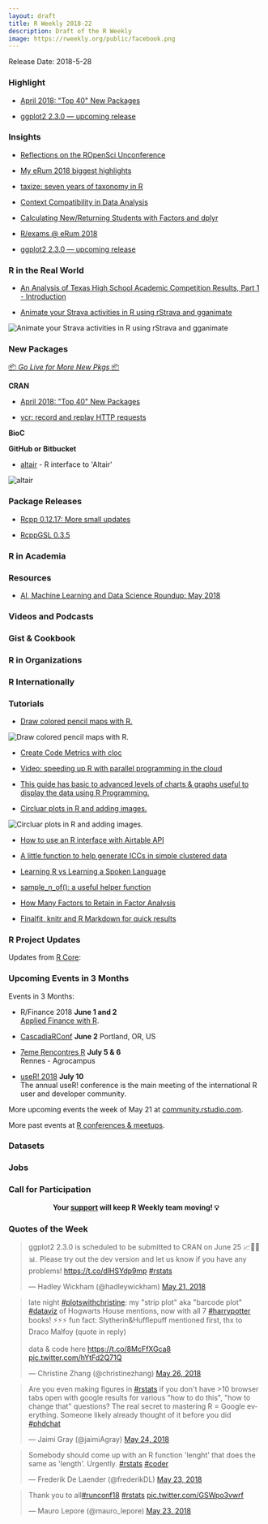 ```yaml
---
layout: draft
title: R Weekly 2018-22
description: Draft of the R Weekly
image: https://rweekly.org/public/facebook.png
---
```


Release Date: 2018-5-28

###  Highlight

+ [April 2018: "Top 40" New Packages](https://rviews.rstudio.com/2018/05/24/april-2018-top-40-new-packages/)

+ [ggplot2 2.3.0 — upcoming release](https://www.tidyverse.org/articles/2018/05/ggplot2-2-3-0/)

### Insights

+ [Reflections on the ROpenSci Unconference](http://blog.revolutionanalytics.com/2018/05/reflections-on-the-ropensci-unconference.html)

+ [My eRum 2018 biggest highlights](https://petolau.github.io/eRum-2018-my-view/)

+ [taxize: seven years of taxonomy in R](https://ropensci.org/technotes/2018/05/23/taxize-seven-years/)

+ [Context Compatibility in Data Analysis](https://simplystatistics.org/2018/05/24/context-compatibility-in-data-analysis/)

+ [Calculating New/Returning Students with Factors and dplyr](https://daranzolin.github.io//articles/2018-05/new-student-ratio)

+ [R/exams @ eRum 2018](http://www.R-exams.org/general/erum2018/)

+ [ggplot2 2.3.0 — upcoming release](https://www.tidyverse.org/articles/2018/05/ggplot2-2-3-0/)

### R in the Real World

+ [An Analysis of Texas High School Academic Competition Results, Part 1 - Introduction](https://tonyelhabr.rbind.io/posts/analysis-texas-high-school-academics-intro/)

+ [Animate your Strava activities in R using rStrava and gganimate](https://padpadpadpad.github.io/post/animate-your-strava-activities-using-rstrava-and-gganimate/)

![Animate your Strava activities in R using rStrava and gganimate](https://cdn.rawgit.com/rweekly/image/91c80efe/2018/e4.gif)

###  New Packages

<p class="added-hostname"><a href="https://rweekly.org/live" target="_blank" class="externalLink">📦 <i>Go Live for More New Pkgs</i> 📦</a></p>

**CRAN**

+ [April 2018: "Top 40" New Packages](https://rviews.rstudio.com/2018/05/24/april-2018-top-40-new-packages/)

+ [vcr: record and replay HTTP requests](https://ropensci.org/technotes/2018/05/25/vcr-http-request-cacahing/)


**BioC**


**GitHub or Bitbucket**

+ [altair](https://vegawidget.rbind.io/post/2018-05-20-introducing-altair/) - R interface to 'Altair'

![altair](https://raw.githubusercontent.com/rweekly/image/master/2018/altair.png)

### Package Releases

+ [Rcpp 0.12.17: More small updates](http://dirk.eddelbuettel.com/blog/2018/05/20#rcpp_0.12.17)

+ [RcppGSL 0.3.5](http://dirk.eddelbuettel.com/blog/2018/05/19#rcppgsl_0.3.5)



###  R in Academia



###  Resources


+ [AI, Machine Learning and Data Science Roundup: May 2018](http://blog.revolutionanalytics.com/2018/05/ai-roundup-may-2018.html)


###  Videos and Podcasts




### Gist & Cookbook




###  R in Organizations



### R Internationally



###  Tutorials


+ [Draw colored pencil maps with R.](https://rgeomatic.hypotheses.org/1333)

![Draw colored pencil maps with R.](https://raw.githubusercontent.com/rweekly/image/master/2018/pencil.png)

+ [Create Code Metrics with cloc](https://rud.is/b/2018/05/19/create-code-metrics-with-cloc/)

+ [Video: speeding up R with parallel programming in the cloud](http://blog.revolutionanalytics.com/2018/05/video-speeding-up-r-foreach.html)

+ [This guide has basic to advanced levels of charts & graphs useful to display the data using R Programming.](https://www.tatvic.com/blog/7-visualizations-learn-r/)

+ [Circluar plots in R and adding images.](https://drmowinckels.io/blog/circluar-plots-in-r-and-adding-images/)

![Circluar plots in R and adding images.](https://raw.githubusercontent.com/rweekly/image/master/2018/circular.png)

+ [How to use an R interface with Airtable API](https://itsalocke.com/blog/how-to-use-an-r-interface-with-airtable-api/)

+ [A little function to help generate ICCs in simple clustered data](https://www.rdatagen.net/post/a-little-function-to-help-generate-iccs-in-simple-clustered-data/)

+ [Learning R vs Learning a Spoken Language](http://www.dsup.org/blog/learning-r-vs-learning-a-spoken-language/)

+ [sample_n_of(): a useful helper function](https://tjmahr.github.io/sample-n-groups/)

+ [How Many Factors to Retain in Factor Analysis](https://neuropsychology.github.io/psycho.R/2018/05/24/n_factors.html)

+ [Finalfit, knitr and R Markdown for quick results](http://www.datasurg.net/2018/05/22/finalfit-knitr-and-r-markdown-for-quick-results/)


<!--<div class="post-more-begin"></div><div class="post-more-end"></div>-->


###  R Project Updates

Updates from [R Core](http://developer.r-project.org/blosxom.cgi/R-devel/NEWS):




###  Upcoming Events in 3 Months

Events in 3 Months:

+ R/Finance 2018 **June 1 and 2** <br />
[Applied Finance with R](http://www.rinfinance.com).

+ [CascadiaRConf](https://cascadiarconf.com/) **June 2**
Portland, OR, US

+ [7eme Rencontres R](https://r2018-rennes.sciencesconf.org/)  **July 5 & 6** <br />
Rennes - Agrocampus

+ [useR! 2018](https://user2018.r-project.org/) **July 10** <br />
The annual useR! conference is the main meeting of the international R user and developer community.

<!--

+ [LatinR 2018](http://latin-r.com/) **Sept 4-5** <br />
Buenos Aires, Argentina.

-->

More upcoming events the week of May 21 at [community.rstudio.com](https://community.rstudio.com/t/upcoming-r-community-events-week-of-2018-05-21/8506).

More past events at [R conferences & meetups](https://conf.rweekly.org).



### Datasets




### Jobs




###  Call for Participation

<p class="hide-support added-hostname support-rweekly" style="text-align: center;font-weight: bold;">Your <a class="non-visited externalLink" href="https://www.patreon.com/rweekly" onclick="pas(this)">support</a> will keep R Weekly team moving! 💡</p>

###  Quotes of the Week

<blockquote class="twitter-tweet" data-lang="en"><p lang="en" dir="ltr">ggplot2 2.3.0 is scheduled to be submitted to CRAN on June 25 📈🎉💅📊. Please try out the dev version and let us know if you have any problems! <a href="https://t.co/dlHSYdp9mp">https://t.co/dlHSYdp9mp</a> <a href="https://twitter.com/hashtag/rstats?src=hash&amp;ref_src=twsrc%5Etfw">#rstats</a></p>&mdash; Hadley Wickham (@hadleywickham) <a href="https://twitter.com/hadleywickham/status/998693343864406016?ref_src=twsrc%5Etfw">May 21, 2018</a></blockquote>


<blockquote class="twitter-tweet" data-lang="en"><p lang="en" dir="ltr">late night <a href="https://twitter.com/hashtag/plotswithchristine?src=hash&amp;ref_src=twsrc%5Etfw">#plotswithchristine</a>: my &quot;strip plot&quot; aka &quot;barcode plot&quot; <a href="https://twitter.com/hashtag/dataviz?src=hash&amp;ref_src=twsrc%5Etfw">#dataviz</a> of Hogwarts House mentions, now with all 7 <a href="https://twitter.com/hashtag/harrypotter?src=hash&amp;ref_src=twsrc%5Etfw">#harrypotter</a> books! ⚡️⚡️⚡️ fun fact: Slytherin&amp;Hufflepuff mentioned first, thx to Draco Malfoy (quote in reply) <br><br>data &amp; code here <a href="https://t.co/8McFfXGca8">https://t.co/8McFfXGca8</a> <a href="https://t.co/hYtFd2Q71Q">pic.twitter.com/hYtFd2Q71Q</a></p>&mdash; Christine Zhang (@christinezhang) <a href="https://twitter.com/christinezhang/status/1000188704907059200?ref_src=twsrc%5Etfw">May 26, 2018</a></blockquote>

<blockquote class="twitter-tweet" data-lang="en"><p lang="en" dir="ltr">Are you even making figures in <a href="https://twitter.com/hashtag/rstats?src=hash&amp;ref_src=twsrc%5Etfw">#rstats</a> if you don&#39;t have &gt;10 browser tabs open with google results for various &quot;how to do this&quot;, &quot;how to change that&quot; questions? The real secret to mastering R = Google everything. Someone likely already thought of it before you did  <a href="https://twitter.com/hashtag/phdchat?src=hash&amp;ref_src=twsrc%5Etfw">#phdchat</a></p>&mdash; Jaimi Gray (@jaimiAgray) <a href="https://twitter.com/jaimiAgray/status/999650726145155074?ref_src=twsrc%5Etfw">May 24, 2018</a></blockquote>

<blockquote class="twitter-tweet" data-lang="en"><p lang="en" dir="ltr">Somebody should come up with an R function &#39;lenght&#39; that does the same as &#39;length&#39;. Urgently. <a href="https://twitter.com/hashtag/rstats?src=hash&amp;ref_src=twsrc%5Etfw">#rstats</a> <a href="https://twitter.com/hashtag/coder?src=hash&amp;ref_src=twsrc%5Etfw">#coder</a></p>&mdash; Frederik De Laender (@frederikDL) <a href="https://twitter.com/frederikDL/status/999385106153463808?ref_src=twsrc%5Etfw">May 23, 2018</a></blockquote>

<blockquote class="twitter-tweet" data-lang="en"><p lang="en" dir="ltr">Thank you to all<a href="https://twitter.com/hashtag/runconf18?src=hash&amp;ref_src=twsrc%5Etfw">#runconf18</a> <a href="https://twitter.com/hashtag/rstats?src=hash&amp;ref_src=twsrc%5Etfw">#rstats</a> <a href="https://t.co/GSWpo3vwrf">pic.twitter.com/GSWpo3vwrf</a></p>&mdash; Mauro Lepore (@mauro_lepore) <a href="https://twitter.com/mauro_lepore/status/999117882800852992?ref_src=twsrc%5Etfw">May 23, 2018</a></blockquote>

